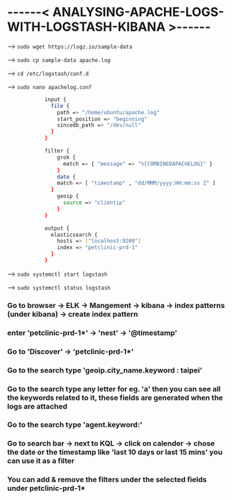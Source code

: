 # ------< ANALYSING-APACHE-LOGS-WITH-LOGSTASH-KIBANA >------

--> `sudo wget https://logz.io/sample-data`

--> `sudo cp sample-data apache.log`

--> `cd /etc/logstash/conf.d`

--> `sudo nano apachelog.conf`

```sh
			input {
			  file {
			    path => "/home/ubuntu/apache.log" 
			    start_position => "beginning"
			    sincedb_path => "/dev/null"		  
			  }
			}

			filter {
			    grok {  											
			      match => { "message" => "%{COMBINEDAPACHELOG}" }
			    }
			    date {
			    match => [ "timestamp" , "dd/MMM/yyyy:HH:mm:ss Z" ]
			  }
			    geoip {
			      source => "clientip"
			    }
			}

			output {
			  elasticsearch { 
			    hosts => ["localhost:9200"]
			    index => "petclinic-prd-1"		
			  }
			}
```
--> `sudo systemctl start logstash`

--> `sudo systemctl status logstash`

### Go to browser -> ELK -> Mangement -> kibana -> index patterns (under kibana) -> create index pattern

### enter 'petclinic-prd-1*' -> 'nest' -> '@timestamp' 

### Go to 'Discover' ->	'petclinic-prd-1*'

### Go to the search type 'geoip.city_name.keyword : taipei'

### Go to the search type any letter for eg. 'a' then you can see all the keywords related to it, these fields are generated when the logs are attached

### Go to the search type 'agent.keyword:<whatever>'

### Go to search bar -> next to KQL -> click on calender -> chose the date or the timestamp like 'last 10 days or last 15 mins' you can use it as a filter

### You can add & remove the filters under the selected fields under petclinic-prd-1*

